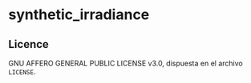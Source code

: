 # synthetic_irradiance

## Licence

GNU AFFERO GENERAL PUBLIC LICENSE v3.0, dispuesta en el archivo `LICENSE`.